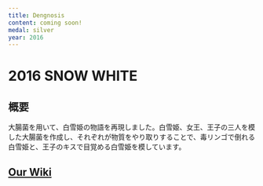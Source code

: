 ```yaml
---
title: Dengnosis
content: coming soon!
medal: silver
year: 2016
---
```

# 2016 SNOW WHITE

## 概要
大腸菌を用いて、白雪姫の物語を再現しました。白雪姫、女王、王子の三人を模した大腸菌を作成し、それぞれが物質をやり取りすることで、毒リンゴで倒れる白雪姫と、王子のキスで目覚める白雪姫を模しています。

## [Our Wiki](https://2016.igem.org/Team:Tokyo_Tech)